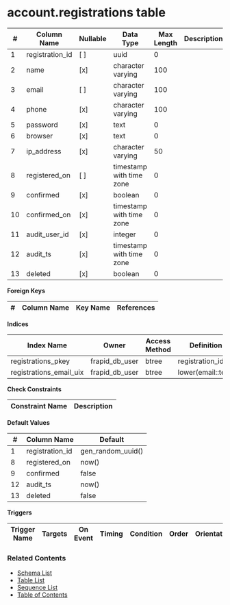 # account.registrations table



| # | Column Name | Nullable | Data Type | Max Length | Description |
| --- | --- | --- | --- | --- | --- |
| 1 | registration_id | [ ] | uuid | 0 |  |
| 2 | name | [x] | character varying | 100 |  |
| 3 | email | [ ] | character varying | 100 |  |
| 4 | phone | [x] | character varying | 100 |  |
| 5 | password | [x] | text | 0 |  |
| 6 | browser | [x] | text | 0 |  |
| 7 | ip_address | [x] | character varying | 50 |  |
| 8 | registered_on | [ ] | timestamp with time zone | 0 |  |
| 9 | confirmed | [x] | boolean | 0 |  |
| 10 | confirmed_on | [x] | timestamp with time zone | 0 |  |
| 11 | audit_user_id | [x] | integer | 0 |  |
| 12 | audit_ts | [x] | timestamp with time zone | 0 |  |
| 13 | deleted | [x] | boolean | 0 |  |



**Foreign Keys**

| # | Column Name | Key Name | References |
| --- | --- | --- | --- |



**Indices**

| Index Name | Owner | Access Method | Definition | Description |
| --- | --- | --- | --- | --- |
| registrations_pkey | frapid_db_user | btree | registration_id |  |
| registrations_email_uix | frapid_db_user | btree | lower(email::text) |  |



**Check Constraints**

| Constraint Name | Description |
| --- | --- |



**Default Values**

| # | Column Name | Default |
| --- | --- | --- |
| 1 | registration_id | gen_random_uuid() |
| 8 | registered_on | now() |
| 9 | confirmed | false |
| 12 | audit_ts | now() |
| 13 | deleted | false |


**Triggers**

| Trigger Name | Targets | On Event | Timing | Condition | Order | Orientation | Description |
| --- | --- | --- | --- | --- | --- | --- | --- |


### Related Contents
* [Schema List](../../schemas.md)
* [Table List](../../tables.md)
* [Sequence List](../../sequences.md)
* [Table of Contents](../../README.md)
